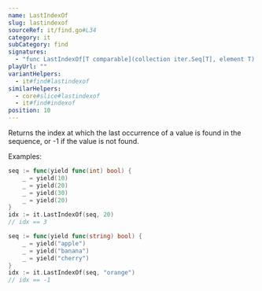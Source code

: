 ```yaml
---
name: LastIndexOf
slug: lastindexof
sourceRef: it/find.go#L34
category: it
subCategory: find
signatures:
  - "func LastIndexOf[T comparable](collection iter.Seq[T], element T) int"
playUrl: ""
variantHelpers:
  - it#find#lastindexof
similarHelpers:
  - core#slice#lastindexof
  - it#find#indexof
position: 10
---
```


Returns the index at which the last occurrence of a value is found in the sequence, or -1 if the value is not found.

Examples:

```go
seq := func(yield func(int) bool) {
    _ = yield(10)
    _ = yield(20)
    _ = yield(30)
    _ = yield(20)
}
idx := it.LastIndexOf(seq, 20)
// idx == 3
```

```go
seq := func(yield func(string) bool) {
    _ = yield("apple")
    _ = yield("banana")
    _ = yield("cherry")
}
idx := it.LastIndexOf(seq, "orange")
// idx == -1
```